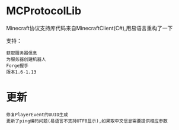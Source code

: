 # MCProtocolLib
Minecraft协议支持库代码来自MinecraftClient(C#),用易语言重构了一下

支持：

	获取服务器信息
	为服务器创建机器人
	Forge握手
	版本1.6-1.13

# 更新
	修复PlayerEvent的UUID生成
	更新了ping编码问题(易语言不支持UTF8显示),如果取中文信息需要提供相应参数
